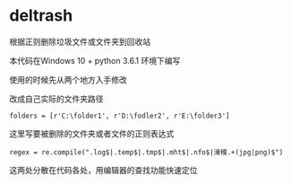# deltrash
根据正则删除垃圾文件或文件夹到回收站

本代码在Windows 10 + python 3.6.1 环境下编写

使用的时候先从两个地方入手修改

改成自己实际的文件夹路径

    folders = [r'C:\folder1', r'D:\fodler2', r'E:\folder3']


这里写要被删除的文件夹或者文件的正则表达式
    
    regex = re.compile(".log$|.temp$|.tmp$|.mht$|.nfo$|滑稽.+(jpg|png)$")


这两处分散在代码各处，用编辑器的查找功能快速定位

